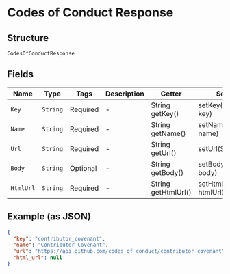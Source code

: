 
# Codes of Conduct Response

## Structure

`CodesOfConductResponse`

## Fields

| Name | Type | Tags | Description | Getter | Setter |
|  --- | --- | --- | --- | --- | --- |
| `Key` | `String` | Required | - | String getKey() | setKey(String key) |
| `Name` | `String` | Required | - | String getName() | setName(String name) |
| `Url` | `String` | Required | - | String getUrl() | setUrl(String url) |
| `Body` | `String` | Optional | - | String getBody() | setBody(String body) |
| `HtmlUrl` | `String` | Required | - | String getHtmlUrl() | setHtmlUrl(String htmlUrl) |

## Example (as JSON)

```json
{
  "key": "contributor_covenant",
  "name": "Contributor Covenant",
  "url": "https://api.github.com/codes_of_conduct/contributor_covenant",
  "html_url": null
}
```

